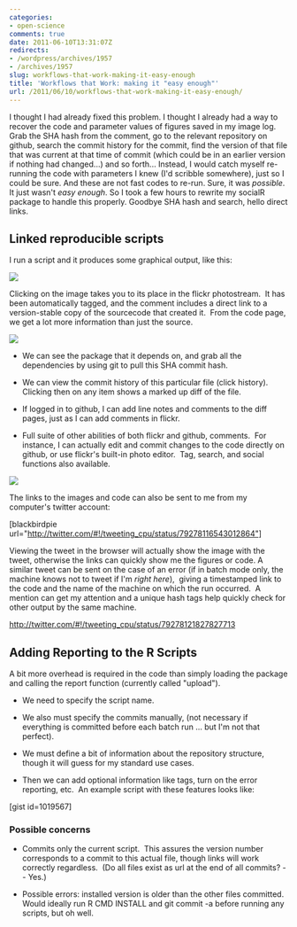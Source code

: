 ```yaml
---
categories:
- open-science
comments: true
date: 2011-06-10T13:31:07Z
redirects:
- /wordpress/archives/1957
- /archives/1957
slug: workflows-that-work-making-it-easy-enough
title: 'Workflows that Work: making it "easy enough"'
url: /2011/06/10/workflows-that-work-making-it-easy-enough/
---
```


I thought I had already fixed this problem.  I thought I already had a way to recover the code and parameter values of figures saved in my image log.  Grab the SHA hash from the comment, go to the relevant repository on github, search the commit history for the commit, find the version of that file that was current at that time of commit (which could be in an earlier version if nothing had changed...) and so forth...  Instead, I would catch myself re-running the code with parameters I knew (I'd scribble somewhere), just so I could be sure.   And these are not fast codes to re-run.  Sure, it was _possible_.  It just wasn't _easy enough_.  So I took a few hours to rewrite my socialR package to handle this properly.  Goodbye SHA hash and search, hello direct links.


## Linked reproducible scripts


I run a script and it produces some graphical output, like this:

![]( http://farm6.staticflickr.com/5103/5819249612_7ac010a792_o.png )


Clicking on the image takes you to its place in the flickr photostream.  It has been automatically tagged, and the comment includes a direct link to a version-stable copy of the sourcecode that created it.  From the code page, we get a lot more information than just the source.

![]( http://farm4.staticflickr.com/3530/5819272546_291d289b4c_o.png )




	
  * We can see the package that it depends on, and grab all the dependencies by using git to pull this SHA commit hash.

	
  * We can view the commit history of this particular file (click history).  Clicking then on any item shows a marked up diff of the file.

	
  * If logged in to github, I can add line notes and comments to the diff pages, just as I can add comments in flickr.

	
  * Full suite of other abilities of both flickr and github, comments.  For instance, I can actually edit and commit changes to the code directly on github, or use flickr's built-in photo editor.  Tag, search, and social functions also available.


![]( http://farm3.staticflickr.com/2526/5819272524_2fed292477_o.png )

The links to the images and code can also be sent to me from my computer's twitter account:

[blackbirdpie url="http://twitter.com/#!/tweeting_cpu/status/79278116543012864"]

Viewing the tweet in the browser will actually show the image with the tweet, otherwise the links can quickly show me the figures or code.  A similar tweet can be sent on the case of an error (if in batch mode only, the machine knows not to tweet if I'm _right here_),  giving a timestamped link to the code and the name of the machine on which the run occurred.  A mention can get my attention and a unique hash tags help quickly check for other output by the same machine.

http://twitter.com/#!/tweeting_cpu/status/79278121827827713


## Adding Reporting to the R Scripts


A bit more overhead is required in the code than simply loading the package and calling the report function (currently called "upload").



	
  * We need to specify the script name.

	
  * We also must specify the commits manually, (not necessary if everything is committed before each batch run ... but I'm not that perfect).

	
  * We must define a bit of information about the repository structure, though it will guess for my standard use cases.

	
  * Then we can add optional information like tags, turn on the error reporting, etc.  An example script with these features looks like:


[gist id=1019567]


### Possible concerns





	
  * Commits only the current script.  This assures the version number corresponds to a commit to this actual file, though links will work correctly regardless.  (Do all files exist as url at the end of all commits?   -- Yes.)

	
  * Possible errors: installed version is older than the other files committed.  Would ideally run R CMD INSTALL and git commit -a before running any scripts, but oh well.


